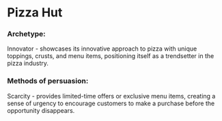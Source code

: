 # Pizza Hut 
### Archetype: 
Innovator - showcases its innovative approach to pizza with unique toppings, crusts, and menu items, positioning itself as a trendsetter in the pizza industry.

### Methods of persuasion: 
Scarcity - provides limited-time offers or exclusive menu items, creating a sense of urgency to encourage customers to make a purchase before the opportunity disappears.
